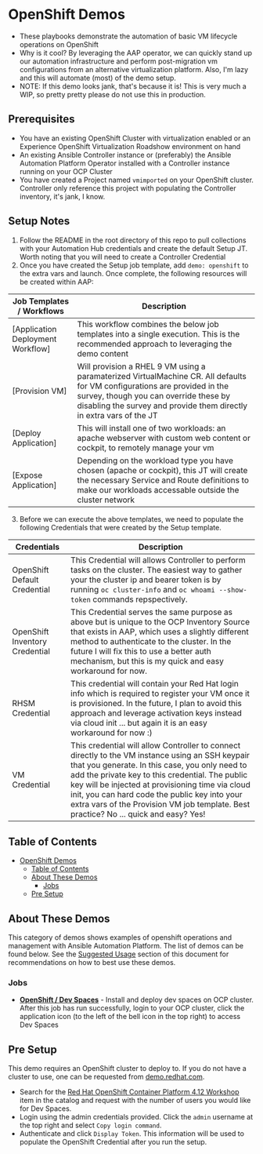 # OpenShift Demos
- These playbooks demonstrate the automation of basic VM lifecycle operations on OpenShift
- Why is it cool? By leveraging the AAP operator, we can quickly stand up our automation infrastructure and perform post-migration vm configurations from an alternative virtualization platform. Also, I'm lazy and this will automate (most) of the demo setup.
- NOTE: If this demo looks jank, that's because it is! This is very much a WIP, so pretty pretty please do not use this in production.

## Prerequisites
- You have an existing OpenShift Cluster with virtualization enabled or an Experience OpenShift Virtualization Roadshow environment on hand
- An existing Ansible Controller instance or (preferably) the Ansible Automation Platform Operator installed with a Controller instance running on your OCP Cluster
- You have created a Project named ```vmimported``` on your OpenShift cluster. Controller only reference this project with populating the Controller inventory, it's jank, I know.

## Setup Notes
  1. Follow the README in the root directory of this repo to pull collections with your Automation Hub credentials and create the default Setup JT. Worth noting that you will need to create a Controller Credential 
  2. Once you have created the Setup job template, add ```demo: openshift``` to the extra vars and launch. Once complete, the following resources will be created within AAP:

| Job Templates / Workflows | Description
|-----------|-------------|
| [Application Deployment Workflow] | This workflow combines the below job templates into a single execution. This is the recommended approach to leveraging the demo content |
| [Provision VM] | Will provision a RHEL 9 VM using a paramaterized VirtualMachine CR. All defaults for VM configurations are provided in the survey, though you can override these by disabling the survey and provide them directly in extra vars of the JT |
| [Deploy Application] | This will install one of two workloads: an apache webserver with custom web content or cockpit, to remotely manage your vm |
| [Expose Application] | Depending on the workload type you have chosen (apache or cockpit), this JT will create the necessary Service and Route definitions to make our workloads accessable outside the cluster network |

  3. Before we can execute the above templates, we need to populate the following Credentials that were created by the Setup template. 

| Credentials | Description
|-----------|-------------|
| OpenShift Default Credential | This Credential will allows Controller to perform tasks on the cluster. The easiest way to gather your the cluster ip and bearer token is by running ```oc cluster-info``` and ```oc whoami --show-token``` commands repspectively. |
| OpenShift Inventory Credential | This Credential serves the same purpose as above but is unique to the OCP Inventory Source that exists in AAP, which uses a slightly different method to authenticate to the cluster. In the future I will fix this to use a better auth mechanism, but this is my quick and easy workaround for now. |
| RHSM Credential | This credential will contain your Red Hat login info which is required to register your VM once it is provisioned. In the future, I plan to avoid this approach and leverage activation keys instead via cloud init ... but again it is an easy workaround for now :) |
| VM Credential | This credential will allow Controller to connect directly to the VM instance using an SSH keypair that you generate. In this case, you only need to add the private key to this credential. The public key will be injected at provisioning time via cloud init, you can hard code the public key into your extra vars of the Provision VM job template. Best practice? No ... quick and easy? Yes!


## Table of Contents
- [OpenShift Demos](#openshift-demos)
  - [Table of Contents](#table-of-contents)
  - [About These Demos](#about-these-demos)
    - [Jobs](#jobs)
  - [Pre Setup](#pre-setup)

## About These Demos
This category of demos shows examples of openshift operations and management with Ansible Automation Platform. The list of demos can be found below. See the [Suggested Usage](#suggested-usage) section of this document for recommendations on how to best use these demos.

### Jobs
- [**OpenShift / Dev Spaces**](devspaces.yml) - Install and deploy dev spaces on OCP cluster. After this job has run successfully, login to your OCP cluster, click the application icon (to the left of the bell icon in the top right) to access Dev Spaces

## Pre Setup
This demo requires an OpenShift cluster to deploy to. If you do not have a cluster to use, one can be requested from [demo.redhat.com](https://demo.redhat.com).
- Search for the [Red Hat OpenShift Container Platform 4.12 Workshop](https://demo.redhat.com/catalog?item=babylon-catalog-prod/sandboxes-gpte.ocp412-wksp.prod&utm_source=webapp&utm_medium=share-link) item in the catalog and request with the number of users you would like for Dev Spaces.
- Login using the admin credentials provided. Click the `admin` username at the top right and select `Copy login command`.
- Authenticate and click `Display Token`. This information will be used to populate the OpenShift Credential after you run the setup.
